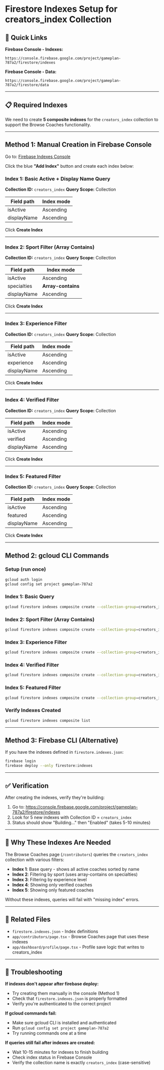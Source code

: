# Firestore Indexes Setup for creators_index Collection

## 🎯 Quick Links

**Firebase Console - Indexes:**
```
https://console.firebase.google.com/project/gameplan-787a2/firestore/indexes
```

**Firebase Console - Data:**
```
https://console.firebase.google.com/project/gameplan-787a2/firestore/data
```

---

## 📋 Required Indexes

We need to create **5 composite indexes** for the `creators_index` collection to support the Browse Coaches functionality.

---

## Method 1: Manual Creation in Firebase Console

Go to: [Firebase Indexes Console](https://console.firebase.google.com/project/gameplan-787a2/firestore/indexes)

Click the blue **"Add Index"** button and create each index below:

### Index 1: Basic Active + Display Name Query
**Collection ID:** `creators_index`
**Query Scope:** Collection

| Field path | Index mode |
|------------|------------|
| isActive | Ascending |
| displayName | Ascending |

Click **Create Index**

---

### Index 2: Sport Filter (Array Contains)
**Collection ID:** `creators_index`
**Query Scope:** Collection

| Field path | Index mode |
|------------|------------|
| isActive | Ascending |
| specialties | **Array-contains** |
| displayName | Ascending |

Click **Create Index**

---

### Index 3: Experience Filter
**Collection ID:** `creators_index`
**Query Scope:** Collection

| Field path | Index mode |
|------------|------------|
| isActive | Ascending |
| experience | Ascending |
| displayName | Ascending |

Click **Create Index**

---

### Index 4: Verified Filter
**Collection ID:** `creators_index`
**Query Scope:** Collection

| Field path | Index mode |
|------------|------------|
| isActive | Ascending |
| verified | Ascending |
| displayName | Ascending |

Click **Create Index**

---

### Index 5: Featured Filter
**Collection ID:** `creators_index`
**Query Scope:** Collection

| Field path | Index mode |
|------------|------------|
| isActive | Ascending |
| featured | Ascending |
| displayName | Ascending |

Click **Create Index**

---

## Method 2: gcloud CLI Commands

### Setup (run once)
```bash
gcloud auth login
gcloud config set project gameplan-787a2
```

### Index 1: Basic Query
```bash
gcloud firestore indexes composite create --collection-group=creators_index --query-scope=COLLECTION --field-config field-path=isActive,order=ASCENDING --field-config field-path=displayName,order=ASCENDING
```

### Index 2: Sport Filter (Array Contains)
```bash
gcloud firestore indexes composite create --collection-group=creators_index --query-scope=COLLECTION --field-config field-path=isActive,order=ASCENDING --field-config field-path=specialties,array-config=CONTAINS --field-config field-path=displayName,order=ASCENDING
```

### Index 3: Experience Filter
```bash
gcloud firestore indexes composite create --collection-group=creators_index --query-scope=COLLECTION --field-config field-path=isActive,order=ASCENDING --field-config field-path=experience,order=ASCENDING --field-config field-path=displayName,order=ASCENDING
```

### Index 4: Verified Filter
```bash
gcloud firestore indexes composite create --collection-group=creators_index --query-scope=COLLECTION --field-config field-path=isActive,order=ASCENDING --field-config field-path=verified,order=ASCENDING --field-config field-path=displayName,order=ASCENDING
```

### Index 5: Featured Filter
```bash
gcloud firestore indexes composite create --collection-group=creators_index --query-scope=COLLECTION --field-config field-path=isActive,order=ASCENDING --field-config field-path=featured,order=ASCENDING --field-config field-path=displayName,order=ASCENDING
```

### Verify Indexes Created
```bash
gcloud firestore indexes composite list
```

---

## Method 3: Firebase CLI (Alternative)

If you have the indexes defined in `firestore.indexes.json`:

```bash
firebase login
firebase deploy --only firestore:indexes
```

---

## ✅ Verification

After creating the indexes, verify they're building:

1. Go to: https://console.firebase.google.com/project/gameplan-787a2/firestore/indexes
2. Look for 5 new indexes with Collection ID = `creators_index`
3. Status should show "Building..." then "Enabled" (takes 5-10 minutes)

---

## 🎯 Why These Indexes Are Needed

The Browse Coaches page (`/contributors`) queries the `creators_index` collection with various filters:

- **Index 1**: Base query - shows all active coaches sorted by name
- **Index 2**: Filtering by sport (uses array-contains on specialties)
- **Index 3**: Filtering by experience level
- **Index 4**: Showing only verified coaches
- **Index 5**: Showing only featured coaches

Without these indexes, queries will fail with "missing index" errors.

---

## 📝 Related Files

- `firestore.indexes.json` - Index definitions
- `app/contributors/page.tsx` - Browse Coaches page that uses these indexes
- `app/dashboard/profile/page.tsx` - Profile save logic that writes to creators_index

---

## 🐛 Troubleshooting

**If indexes don't appear after firebase deploy:**
- Try creating them manually in the console (Method 1)
- Check that `firestore.indexes.json` is properly formatted
- Verify you're authenticated to the correct project

**If gcloud commands fail:**
- Make sure gcloud CLI is installed and authenticated
- Run `gcloud config set project gameplan-787a2`
- Try running commands one at a time

**If queries still fail after indexes are created:**
- Wait 10-15 minutes for indexes to finish building
- Check index status in Firebase Console
- Verify the collection name is exactly `creators_index` (case-sensitive)
